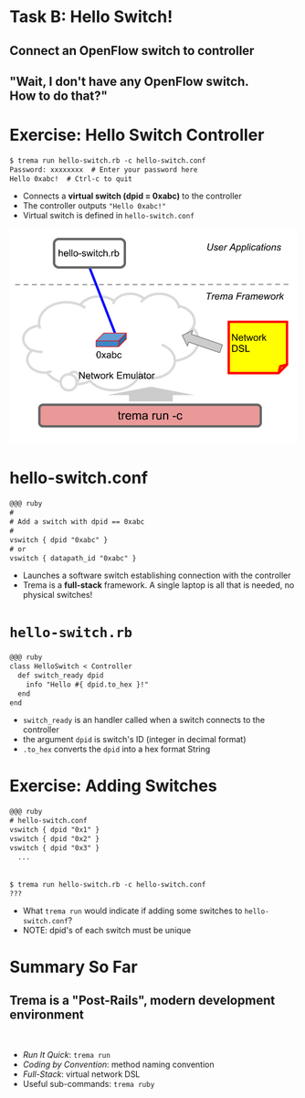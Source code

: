 <!SLIDE>
# Task B: Hello Switch! ########################################################
## Connect an OpenFlow switch to controller


<!SLIDE>
## "Wait, I don't have any OpenFlow switch. <br /> How to do that?"


<!SLIDE small>
# Exercise: Hello Switch Controller ############################################

	$ trema run hello-switch.rb -c hello-switch.conf
	Password: xxxxxxxx  # Enter your password here
	Hello 0xabc!  # Ctrl-c to quit

* Connects a <b>virtual switch (dpid = 0xabc)</b> to the controller
* The controller outputs `"Hello 0xabc!"`
* Virtual switch is defined in `hello-switch.conf`


<!SLIDE center>
![overview](hello_switch.png)


<!SLIDE small>
# hello-switch.conf ############################################################

	@@@ ruby
	#    
	# Add a switch with dpid == 0xabc
	#    
	vswitch { dpid "0xabc" }
	# or
	vswitch { datapath_id "0xabc" }

* Launches a software switch establishing connection with the controller
* Trema is a <b>full-stack</b> framework. A single laptop is all that is needed, no physical switches!


<!SLIDE small>
# `hello-switch.rb` ############################################################

	@@@ ruby
	class HelloSwitch < Controller
	  def switch_ready dpid
	    info "Hello #{ dpid.to_hex }!"
	  end
	end

* `switch_ready` is an handler called when a switch connects to the controller
* the argument `dpid` is switch's ID (integer in decimal format)
* `.to_hex` converts the `dpid` into a hex format String


<!SLIDE small>
# Exercise: Adding Switches ####################################################

	@@@ ruby
	# hello-switch.conf
	vswitch { dpid "0x1" }
	vswitch { dpid "0x2" }
	vswitch { dpid "0x3" }
	  ...


	$ trema run hello-switch.rb -c hello-switch.conf
	???

* What `trema run` would indicate if adding some switches to `hello-switch.conf`?
* NOTE: dpid's of each switch must be unique


<!SLIDE small incremental transition=uncover>
# Summary So Far ###############################################################

## Trema is a "Post-Rails", modern development environment

<br />

* <i>Run It Quick</i>: `trema run`
* <i>Coding by Convention</i>: method naming convention
* <i>Full-Stack</i>: virtual network DSL
* Useful sub-commands: `trema ruby`
